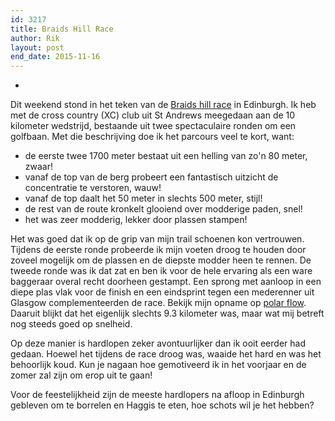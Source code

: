 ```yaml
---
id: 3217
title: Braids Hill Race
author: Rik
layout: post
end_date: 2015-11-16
---
```

-
Dit weekend stond in het teken van de [Braids hill race][1] in Edinburgh. Ik heb met de cross country (XC) club uit St Andrews meegedaan aan de 10 kilometer wedstrijd, bestaande uit twee spectaculaire ronden om een golfbaan. Met die beschrijving doe ik het parcours veel te kort, want:

  * de eerste twee 1700 meter bestaat uit een helling van zo'n 80 meter, zwaar!
  * vanaf de top van de berg probeert een fantastisch uitzicht de concentratie te verstoren, wauw!
  * vanaf de top daalt het 50 meter in slechts 500 meter, stijl!
  * de rest van de route kronkelt glooiend over modderige paden, snel!
  * het was zeer modderig, lekker door plassen stampen!

Het was goed dat ik op de grip van mijn trail schoenen kon vertrouwen. Tijdens de eerste ronde probeerde ik mijn voeten droog te houden door zoveel mogelijk om de plassen en de diepste modder heen te rennen. De tweede ronde was ik dat zat en ben ik voor de hele ervaring als een ware baggeraar overal recht doorheen gestampt. Een sprong met aanloop in een diepe plas vlak voor de finish en een eindsprint tegen een mederenner uit Glasgow complementeerden de race. Bekijk mijn opname op [polar flow][2]. Daaruit blijkt dat het eigenlijk slechts 9.3 kilometer was, maar wat mij betreft nog steeds goed op snelheid.

Op deze manier is hardlopen zeker avontuurlijker dan ik ooit eerder had gedaan. Hoewel het tijdens de race droog was, waaide het hard en was het behoorlijk koud. Kun je nagaan hoe gemotiveerd ik in het voorjaar en de zomer zal zijn om erop uit te gaan!

Voor de feestelijkheid zijn de meeste hardlopers na afloop in Edinburgh gebleven om te borrelen en Haggis te eten, hoe schots wil je het hebben?

 [1]: https://www.facebook.com/events/428949130629478/
 [2]: https://flow.polar.com/training/analysis/280179519